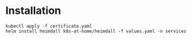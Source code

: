 # Installation 

```
kubectl apply -f certificate.yaml
helm install heimdall k8s-at-home/heimdall -f values.yaml -n services
```